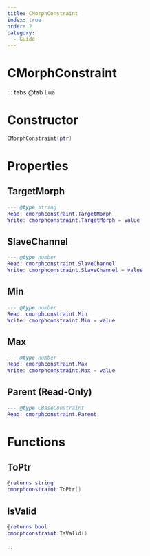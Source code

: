 ```yaml
---
title: CMorphConstraint
index: true
order: 2
category:
  - Guide
---
```


# CMorphConstraint

::: tabs
@tab Lua
# Constructor
```lua
CMorphConstraint(ptr)
```
# Properties
## TargetMorph 
```lua
--- @type string
Read: cmorphconstraint.TargetMorph
Write: cmorphconstraint.TargetMorph = value
```
## SlaveChannel 
```lua
--- @type number
Read: cmorphconstraint.SlaveChannel
Write: cmorphconstraint.SlaveChannel = value
```
## Min 
```lua
--- @type number
Read: cmorphconstraint.Min
Write: cmorphconstraint.Min = value
```
## Max 
```lua
--- @type number
Read: cmorphconstraint.Max
Write: cmorphconstraint.Max = value
```
## Parent (Read-Only)
```lua
--- @type CBaseConstraint
Read: cmorphconstraint.Parent
```
# Functions
## ToPtr
```lua
@returns string
cmorphconstraint:ToPtr()
```
## IsValid
```lua
@returns bool
cmorphconstraint:IsValid()
```

:::